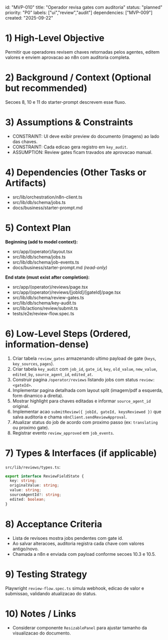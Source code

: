 ﻿---
description: "Build review UI for gates with audit trail."
globs:
  - src/app/(operator)/reviews/**
  - src/lib/actions/review/**
  - src/lib/db/schema/reviews.ts
alwaysApply: false
---

id: "MVP-010"
title: "Operador revisa gates com auditoria"
status: "planned"
priority: "P0"
labels: ["ui","review","audit"]
dependencies: ["MVP-009"]
created: "2025-09-22"

# 1) High-Level Objective

Permitir que operadores revisem chaves retornadas pelos agentes, editem valores e enviem aprovacao ao n8n com auditoria completa.

# 2) Background / Context (Optional but recommended)

Secoes 8, 10 e 11 do starter-prompt descrevem esse fluxo.

# 3) Assumptions & Constraints

- CONSTRAINT: UI deve exibir preview do documento (imagens) ao lado das chaves.
- CONSTRAINT: Cada edicao gera registro em `key_audit`.
- ASSUMPTION: Review gates ficam travados ate aprovacao manual.

# 4) Dependencies (Other Tasks or Artifacts)

- src/lib/orchestration/n8n-client.ts
- src/lib/db/schema/jobs.ts
- docs/business/starter-prompt.md

# 5) Context Plan

**Beginning (add to model context):**

- src/app/(operator)/layout.tsx
- src/lib/db/schema/jobs.ts
- src/lib/db/schema/job-events.ts
- docs/business/starter-prompt.md _(read-only)_

**End state (must exist after completion):**

- src/app/(operator)/reviews/page.tsx
- src/app/(operator)/reviews/[jobId]/[gateId]/page.tsx
- src/lib/db/schema/review-gates.ts
- src/lib/db/schema/key-audit.ts
- src/lib/actions/review/submit.ts
- tests/e2e/review-flow.spec.ts

# 6) Low-Level Steps (Ordered, information-dense)

1. Criar tabela `review_gates` armazenando ultimo payload de gate (`keys`, `key_sources`, `pages`).
2. Criar tabela `key_audit` com `job_id`, `gate_id`, `key`, `old_value`, `new_value`, `edited_by`, `source_agent_id`, `edited_at`.
3. Construir pagina `/operator/reviews` listando jobs com status `review:<gateId>`.
4. Implementar pagina detalhada com layout split (imagem/pdf a esquerda, form dinamico a direita).
5. Mostrar highlight para chaves editadas e informar `source_agent_id` original.
6. Implementar acao `submitReview({ jobId, gateId, keysReviewed })` que salva auditoria e chama `n8nClient.sendReviewApproval`.
7. Atualizar status do job de acordo com proximo passo (ex: `translating` ou proximo gate).
8. Registrar evento `review_approved` em `job_events`.

# 7) Types & Interfaces (if applicable)

`src/lib/reviews/types.ts`:
```ts
export interface ReviewFieldState {
  key: string;
  originalValue: string;
  value: string;
  sourceAgentId?: string;
  edited: boolean;
}
```

# 8) Acceptance Criteria

- Lista de revisoes mostra jobs pendentes com gate id.
- Ao salvar alteracoes, auditoria registra cada chave com valores antigo/novo.
- Chamada a n8n e enviada com payload conforme secoes 10.3 e 10.5.

# 9) Testing Strategy

Playwright `review-flow.spec.ts` simula webhook, edicao de valor e submissao, validando atualizacao do status.

# 10) Notes / Links

- Considerar componente `ResizablePanel` para ajustar tamanho da visualizacao do documento.
